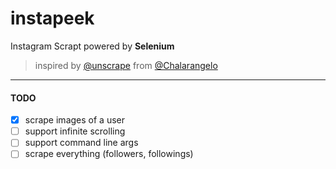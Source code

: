 # instapeek

Instagram Scrapt powered by **Selenium**
> inspired by [@unscrape](https://github.com/Chalarangelo/unscrape) from [@Chalarangelo](https://github.com/Chalarangelo)
---
#### TODO
- [x] scrape images of a user
- [ ] support infinite scrolling
- [ ] support command line args
- [ ] scrape everything (followers, followings)
